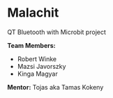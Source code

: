 # Malachit
QT Bluetooth with Microbit project
  
**Team Members:**
* Robert Winke
* Mazsi Javorszky
* Kinga Magyar

**Mentor:**
Tojas aka Tamas Kokeny

